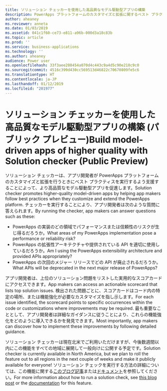 ```yaml
---
title: ソリューション チェッカーを使用した高品質なモデル駆動型アプリの構築
description: PowerApps プラットフォームのカスタマイズと拡張に関するベスト プラクティスを実行します
author: aheaney
ms.reviewer: anneta
ms.date: 01/03/2019
ms.assetid: 041c1f60-ce73-e811-a96b-000d3a18c83b
ms.topic: article
ms.prod: ''
ms.service: business-applications
ms.technology: ''
ms.author: aheaney
audience: Power user
ms.openlocfilehash: 33f3aee288454a070d4c443c9a4d5c90e218c9c0
ms.sourcegitcommit: 4516c399d430cc569513d46822c70670809fe5c6
ms.translationtype: HT
ms.contentlocale: ja-JP
ms.lasthandoff: 01/12/2019
ms.locfileid: "201977"
---
```

# <a name="build-model-driven-apps-of-higher-quality-with-solution-checker-public-preview"></a><span data-ttu-id="878ef-103">ソリューション チェッカーを使用した高品質なモデル駆動型アプリの構築 (パブリック プレビュー)</span><span class="sxs-lookup"><span data-stu-id="878ef-103">Build model-driven apps of higher quality with Solution checker (Public Preview)</span></span>




<span data-ttu-id="878ef-104">ソリューション チェッカーは、アプリ開発者が PowerApps プラットフォームのカスタマイズと拡張を行うときにベスト プラクティスを実行するよう支援することによって、より高品質なモデル駆動型アプリを促進します。</span><span class="sxs-lookup"><span data-stu-id="878ef-104">Solution checker promotes higher-quality model-driven apps by helping app makers follow best practices when they customize and extend the PowerApps platform.</span></span> <span data-ttu-id="878ef-105">チェッカーを実行することにより、アプリ開発者は次のような質問に答えられます。</span><span class="sxs-lookup"><span data-stu-id="878ef-105">By running the checker, app makers can answer questions such as these:</span></span>

- <span data-ttu-id="878ef-106">PowerApps の実装のどの領域でパフォーマンスまたは信頼性のリスクが生じ得るだろうか。</span><span class="sxs-lookup"><span data-stu-id="878ef-106">What areas of my PowerApps implementation pose a performance or reliability risk?</span></span>
- <span data-ttu-id="878ef-107">PowerApps の拡張性アーキテクチャや提供されている API を適切に使用しているだろうか。</span><span class="sxs-lookup"><span data-stu-id="878ef-107">Am I using the PowerApps extensibility architecture and provided APIs appropriately?</span></span>
- <span data-ttu-id="878ef-108">PowerApps の次回のメジャー リリースでどの API が廃止されるだろうか。</span><span class="sxs-lookup"><span data-stu-id="878ef-108">What APIs will be deprecated in the next major release of PowerApps?</span></span>
 
<span data-ttu-id="878ef-109">アプリ開発者は、上位のソリューション問題をリストした実用的なスコアカードにアクセスできます。</span><span class="sxs-lookup"><span data-stu-id="878ef-109">App makers can access an actionable scorecard that lists top solution issues.</span></span> <span data-ttu-id="878ef-110">検出された問題ごとに、スコアカードはコード内の特定の場所、または機能強化が必要なカスタマイズを指し示します。</span><span class="sxs-lookup"><span data-stu-id="878ef-110">For each issue identified, the scorecard points to specific occurrences within the code or customizations where improvements may be required.</span></span> <span data-ttu-id="878ef-111">最も重要なこととして、アプリ開発者は詳細なガイダンスに従うことにより、これらの機能強化をどのように導入できるかを発見できます。</span><span class="sxs-lookup"><span data-stu-id="878ef-111">Most importantly, app makers can discover how to implement these improvements by following detailed guidance.</span></span>

<span data-ttu-id="878ef-112">ソリューション チェッカーは現在北米でご利用いただけますが、今後数週間以内にこの機能をすべての地域に展開して一般向けに公開する予定です。</span><span class="sxs-lookup"><span data-stu-id="878ef-112">Solution checker is currently available in North America, but we plan to roll the feature out to all regions in the next couple of weeks and make it publicly available for everyone!</span></span> <span data-ttu-id="878ef-113">ソリューション チェックを実行する方法の詳細については、この機能に関する[このブログ記事](https://powerapps.microsoft.com/blog/make-higher-quality-apps-with-solution-checker/)または[ドキュメント](https://docs.microsoft.com/powerapps/maker/common-data-service/use-powerapps-checker)を参照してください。</span><span class="sxs-lookup"><span data-stu-id="878ef-113">For more information about how to run a solution check, see [this blog post](https://powerapps.microsoft.com/blog/make-higher-quality-apps-with-solution-checker/) or the [documentation](https://docs.microsoft.com/powerapps/maker/common-data-service/use-powerapps-checker) for this feature.</span></span> 

